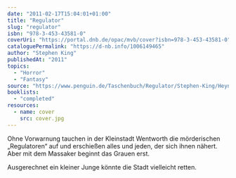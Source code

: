 ```yaml
---
date: "2011-02-17T15:04:01+01:00"
title: "Regulator"
slug: "regulator"
isbn: "978-3-453-43581-0"
coverUri: "https://portal.dnb.de/opac/mvb/cover?isbn=978-3-453-43581-0"
cataloguePermalink: "https://d-nb.info/1006149465"
author: "Stephen King"
publishedAt: "2011"
topics:
  - "Horror"
  - "Fantasy"
source: "https://www.penguin.de/Taschenbuch/Regulator/Stephen-King/Heyne/e366280.rhd"
booklists:
  - "completed"
resources:
  - name: cover
    src: cover.jpg
---
```

Ohne Vorwarnung tauchen in der Kleinstadt Wentworth die mörderischen 
„Regulatoren“ auf und erschießen alles und jeden, der sich ihnen nähert. Aber 
mit dem Massaker beginnt das Grauen erst.

Ausgerechnet ein kleiner Junge könnte die Stadt vielleicht retten.